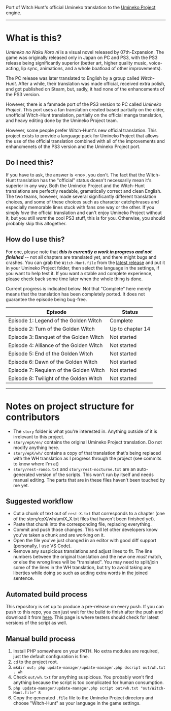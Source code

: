 Port of Witch Hunt's official Umineko translation to the [Umineko Project](https://umineko-project.org) engine.

---

# What is this?

*Umineko no Naku Koro ni* is a visual novel released by 07th-Expansion. The game was originally released only in Japan on PC and PS3, with the PS3 release being significantly superior (better art, higher quality music, voice-acting, lip sync, animations, and a whole boatload of other improvements).

The PC release was later translated to English by a group called *Witch-Hunt*. After a while, their translation was made official, received extra polish, and got published on Steam, but, sadly, it had none of the enhancements of the PS3 version.

However, there is a  fanmade port of the PS3 version to PC called *Umineko Project*. This port uses a fan translation created based partially on the older, unofficial Witch-Hunt translation, partially on the official manga translation, and heavy editing done by the Umineko Project team.

However, some people prefer Witch-Hunt's new official translation. This project exists to provide a language pack for Umineko Project that allows the use of the official translation combined with all of the improvements and enhancmenets of the PS3 version and the Umineko Project port.

## Do I need this?

If you have to ask, the answer is \<no\>, you don't. The fact that the Witch-Hunt translation has the "official" status doesn't necessarily mean it's superior in any way. Both the Umineko Project and the Witch-Hunt translations are perfectly readable, gramatically correct and clean English. The two teams, however, made several significantly different translation choices, and some of these choices such as character catchphrases and especially memorable lines stuck with fans one way or the other. If you simply *love* the official translation and can't enjoy Umineko Project without it, but you still *want* the cool PS3 stuff, this is for you. Otherwise, you should probably skip this altogether.

## How do I use this?

For one, please note that ***this is currently a work in progress and not finished*** -- not all chapters are translated yet, and there might bugs and crashes. You can grab the `Witch-Hunt.file` from the [latest release](../../releases/latest) and put it in your Umineko Project folder, then select the language in the settings, if you want to help test it. If you want a stable and complete experience, please check back some time later when the whole thing is done.

Current progress is indicated below. Not that "Complete" here merely means that the translation has been completely ported. It does not guarantee the episode being bug-free.

|Episode|Status|
|-|-|
|Episode 1: Legend of the Golden Witch|Complete|
|Episode 2: Turn of the Golden Witch|Up to chapter 14|
|Episode 3: Banquet of the Golden Witch|Not started|
|Episode 4: Alliance of the Golden Witch|Not started|
|Episode 5: End of the Golden Witch|Not started|
|Episode 6: Dawn of the Golden Witch|Not started|
|Episode 7: Requiem of the Golden Witch|Not started|
|Episode 8: Twilight of the Golden Witch|Not started|

---

# Notes on project structure for contributors

- The `story` folder is what you're interested in. Anything outside of it is irrelevant to this project.
- `story/epX/en/` contains the original Umineko Project translation. Do not modify anything here.
- `story/epX/wh/` contains a copy of that translation that's being replaced with the WH translation as I progress through the project (see commits to know where I'm at)
- `story/rest-rondo.txt` and `story/rest-nocturne.txt` are an auto-generated version of the scripts. This won't run by itself and needs manual editing. The parts that are in these files haven't been touched by me yet.

## Suggested workflow

- Cut a chunk of text out of `rest-X.txt` that corresponds to a chapter (one of the story/epX/wh/umiX_X.txt files that haven't been finished yet).
- Paste that chunk into the corresponding file, replacing everything.
- Commit and push those changes. This will let other developers know you've taken a chunk and are working on it.
- Open the file you've just changed in an editor with good diff support (personally, I use VS Code).
- Remove any suspicious translations and adjust lines to fit. The line numbers between the original translation and the new one *must* match, or else the wrong lines will be "translated". You may need to split/join some of the lines in the WH translation, but try to avoid taking any liberties while doing so such as adding extra words in the joined sentence.

## Automated build process

This repository is set up to produce a pre-release on every push. If you can push to this repo, you can just wait for the build to finish after the push and download it from [here](../../releases/latest). This page is where testers should check for latest versions of the script as well.

## Manual build process
1. Install PHP somewhere on your PATH. No extra modules are required, just the default configuration is fine.
2. `cd` to the project root.
3. `mkdir out; php update-manager/update-manager.php dscript out/wh.txt . wh`
4. Check `out/wh.txt` for anything suspicious. You probably won't find anything because the script is too complicated for human consumption.
5. `php update-manager/update-manager.php script out/wh.txt "out/Witch-Hunt.file" 8`
6. Copy the generated `.file` file to the Umineko Project directory and choose "Witch-Hunt" as your language in the game settings.
